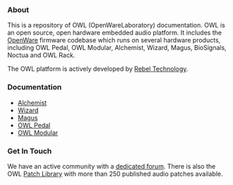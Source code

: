 <!--
## OpenWareLab
Documentation for the OWL family of devices.
The website for this project is [here](https://pingdynasty.github.io/OpenWareLab/)
-->
### About

This is a repository of OWL (OpenWareLaboratory) documentation. OWL is an open source, open hardware embedded audio platform. It includes the [OpenWare](https://github.com/pingdynasty/OpenWare) firmware codebase which runs on several hardware products, including OWL Pedal, OWL Modular, Alchemist, Wizard, Magus, BioSignals, Noctua and OWL Rack.

The OWL platform is actively developed by [Rebel Technology](https://www.rebeltech.org).

### Documentation
* [Alchemist](Alchemist)
* [Wizard](Wizard)
* [Magus](Magus)
* [OWL Pedal](OWL_Pedal)
* [OWL Modular](OWL_Modular)

### Get In Touch

We have an active community with a [dedicated forum](https://community.rebeltech.org/). There is also the OWL [Patch Library](https://www.rebeltech.org/patch-library) with more than 250 published audio patches available.


